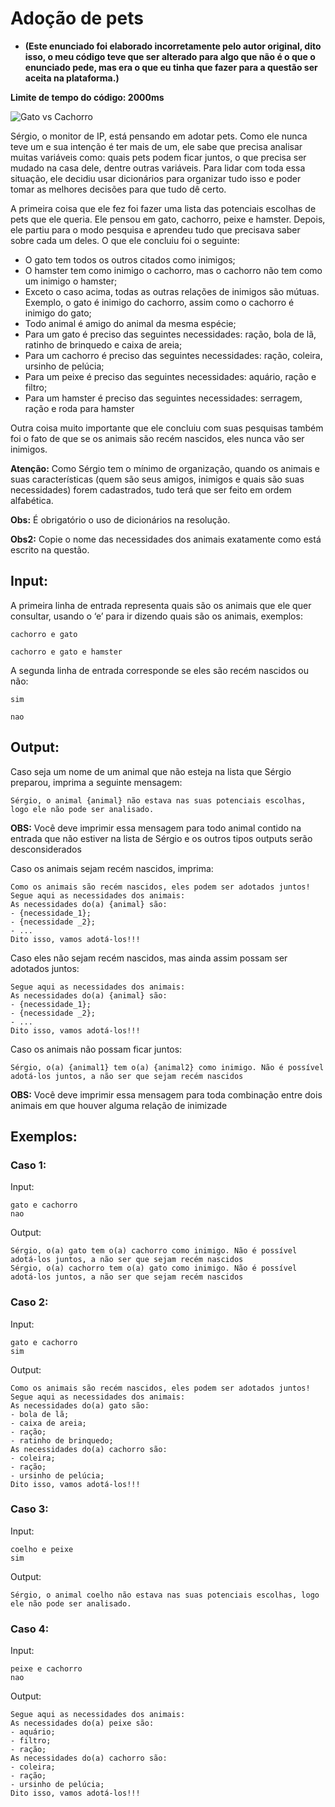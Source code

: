 # Adoção de pets

- **(Este enunciado foi elaborado incorretamente pelo autor original, dito isso, o meu código teve que ser alterado para algo que não é o que o enunciado pede, mas era o que eu tinha que fazer para a questão ser aceita na plataforma.)**

**Limite de tempo do código: 2000ms**

![Gato vs Cachorro](https://thumbs.gfycat.com/HauntingHorribleAmericansaddlebred-max-1mb.gif)

Sérgio, o monitor de IP, está pensando em adotar pets. Como ele nunca teve um e sua intenção é ter mais de um, ele sabe que precisa analisar muitas variáveis como: quais pets podem ficar juntos, o que precisa ser mudado na casa dele, dentre outras variáveis. Para lidar com toda essa situação, ele decidiu usar dicionários para organizar tudo isso e poder tomar as melhores decisões para que tudo dê certo.

A primeira coisa que ele fez foi fazer uma lista das potenciais escolhas de pets que ele queria. Ele pensou em gato, cachorro, peixe e hamster. Depois, ele partiu para o modo pesquisa e aprendeu tudo que precisava saber sobre cada um deles. O que ele concluiu foi o seguinte:

- O gato tem todos os outros citados como inimigos;
- O hamster tem como inimigo o cachorro, mas o cachorro não tem como um inimigo o hamster;
- Exceto o caso acima, todas as outras relações de inimigos são mútuas. Exemplo, o gato é inimigo do cachorro, assim como o cachorro é inimigo do gato;
- Todo animal é amigo do animal da mesma espécie;
- Para um gato é preciso das seguintes necessidades: ração, bola de lã, ratinho de brinquedo e caixa de areia;
- Para um cachorro é preciso das seguintes necessidades: ração, coleira, ursinho de pelúcia;
- Para um peixe é preciso das seguintes necessidades: aquário, ração e filtro;
- Para um hamster é preciso das seguintes necessidades: serragem, ração e roda para hamster

Outra coisa muito importante que ele concluiu com suas pesquisas também foi o fato de que se os animais são recém nascidos, eles nunca vão ser inimigos.

**Atenção:** Como Sérgio tem o mínimo de organização, quando os animais e suas características (quem são seus amigos, inimigos e quais são suas necessidades) forem cadastrados, tudo terá que ser feito em ordem alfabética.

**Obs:** É obrigatório o uso de dicionários na resolução.

**Obs2:** Copie o nome das necessidades dos animais exatamente como está escrito na questão.

## Input:

A primeira linha de entrada representa quais são os animais que ele quer consultar, usando o ‘e’ para ir dizendo quais são os animais, exemplos:

```
cachorro e gato
```

```
cachorro e gato e hamster
```

A segunda linha de entrada corresponde se eles são recém nascidos ou não:

```
sim
```

```
nao
```

## Output:

Caso seja um nome de um animal que não esteja na lista que Sérgio preparou, imprima a seguinte mensagem:

```
Sérgio, o animal {animal} não estava nas suas potenciais escolhas, logo ele não pode ser analisado.
```

**OBS:** Você deve imprimir essa mensagem para todo animal contido na entrada que não estiver na lista de Sérgio e os outros tipos outputs serão desconsiderados

Caso os animais sejam recém nascidos, imprima:

```
Como os animais são recém nascidos, eles podem ser adotados juntos!
Segue aqui as necessidades dos animais:
As necessidades do(a) {animal} são:
- {necessidade_1};
- {necessidade _2};
- ...
Dito isso, vamos adotá-los!!!
```

Caso eles não sejam recém nascidos, mas ainda assim possam ser adotados juntos:

```
Segue aqui as necessidades dos animais:
As necessidades do(a) {animal} são:
- {necessidade_1};
- {necessidade _2};
- ...
Dito isso, vamos adotá-los!!!
```

Caso os animais não possam ficar juntos:

```
Sérgio, o(a) {animal1} tem o(a) {animal2} como inimigo. Não é possível adotá-los juntos, a não ser que sejam recém nascidos
```

**OBS:** Você deve imprimir essa mensagem para toda combinação entre dois animais em que houver alguma relação de inimizade

## Exemplos:

### Caso 1:

Input:
```
gato e cachorro
nao
```

Output:
```
Sérgio, o(a) gato tem o(a) cachorro como inimigo. Não é possível adotá-los juntos, a não ser que sejam recém nascidos
Sérgio, o(a) cachorro tem o(a) gato como inimigo. Não é possível adotá-los juntos, a não ser que sejam recém nascidos
```

### Caso 2:

Input:
```
gato e cachorro
sim
```

Output:
```
Como os animais são recém nascidos, eles podem ser adotados juntos!
Segue aqui as necessidades dos animais:
As necessidades do(a) gato são:
- bola de lã;
- caixa de areia;
- ração;
- ratinho de brinquedo;
As necessidades do(a) cachorro são:
- coleira;
- ração;
- ursinho de pelúcia;
Dito isso, vamos adotá-los!!!
```

### Caso 3:

Input:
```
coelho e peixe
sim
```

Output:
```
Sérgio, o animal coelho não estava nas suas potenciais escolhas, logo ele não pode ser analisado.
```

### Caso 4:

Input:
```
peixe e cachorro
nao
```

Output:
```
Segue aqui as necessidades dos animais:
As necessidades do(a) peixe são:
- aquário;
- filtro;
- ração;
As necessidades do(a) cachorro são:
- coleira;
- ração;
- ursinho de pelúcia;
Dito isso, vamos adotá-los!!!
```